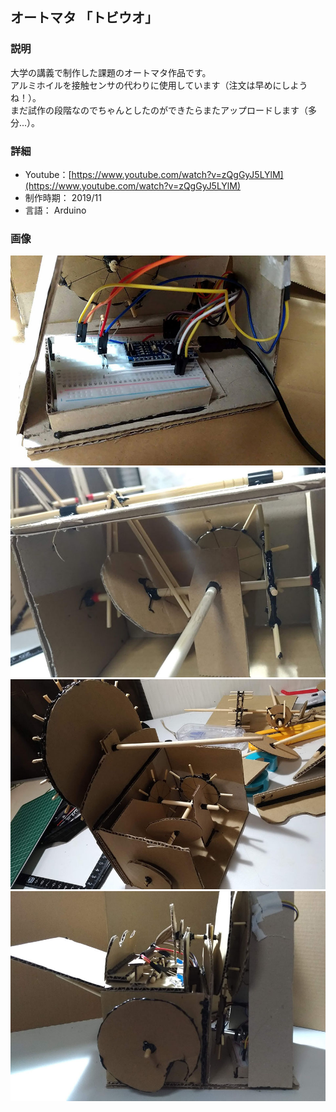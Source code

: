 ## オートマタ 「トビウオ」
### 説明
大学の講義で制作した課題のオートマタ作品です。  
アルミホイルを接触センサの代わりに使用しています（注文は早めにしようね！）。    
まだ試作の段階なのでちゃんとしたのができたらまたアップロードします（多分...）。

### 詳細
- Youtube：[https://www.youtube.com/watch?v=zQgGyJ5LYlM](https://www.youtube.com/watch?v=zQgGyJ5LYlM)
- 制作時期： 2019/11
- 言語： Arduino

### 画像
![画像](./img/1911_automata/01.jpg)
![画像](./img/1911_automata/02.jpg)
![画像](./img/1911_automata/03.jpg)
![画像](./img/1911_automata/04.jpg)
